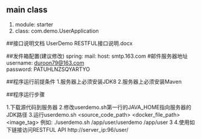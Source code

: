 ## main class
1. module: starter
1. class: com.demo.UserApplication

##接口说明文档
UserDemo RESTFUL接口说明.docx

##发件箱配置(建议修改)
spring:
  mail:
    host: smtp.163.com #邮件服务器地址
    username: duroon79@163.com  
    password: PATUHLNZSQYARTYO


##程序运行前提条件
1.服务器上必须安装JDK8
2.服务器上必须安装Maven

##程序运行步骤

1.下载源代码到服务器
2.修改userdemo.sh第一行的JAVA_HOME指向服务器的JDK路径
3.运行userdemo.sh <source_code_path> <docker_file_path> <image_tag> 例如:
  ./userdemo.sh /app/user/userdemo /app/user 3
4.使用如下链接访问RESTFUL API http://server_ip:96/user/<inferface>